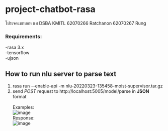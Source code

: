 # project-chatbot-rasa
โปรเจคแชทบอท นศ DSBA KMITL
62070266 Ratchanon
62070267 Rung

### Requirements:
-rasa 3.x </br>
-tensorflow </br>
-ujson

## How to run nlu server to parse text

1) rasa run --enable-api -m nlu-20220323-135458-moist-supervisor.tar.gz
2) send *POST* request to http://localhost:5005/model/parse in **JSON** format
</br></br>
Examples:</br>
![image](https://user-images.githubusercontent.com/54878524/156889864-5ba8b350-f957-4e21-8ae0-23a4574aff0a.png)</br>
Response:</br>
![image](https://user-images.githubusercontent.com/54878524/156889907-6e68ab80-8268-49f4-8fa6-89237f9e4430.png)

